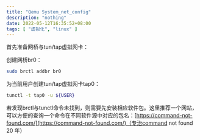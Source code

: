 ```yaml
---
title: "Qemu System_net_config"
description: "nothing"
date: 2022-05-12T16:35:52+08:00
tags: [ "虚拟化", "linux" ]
---
```








首先准备网桥与tun/tap虚拟网卡：

创建网桥br0：

```sh
sudo brctl addbr br0
```

为当前用户创建tun/tap虚拟网卡tap0：

```sh
tunctl -t tap0 -u ${USER}
```

若发现brctl与tunctl命令未找到，则需要先安装相应软件包。这里推荐一个网站，可以方便的查询一个命令在不同软件源中对应的包名：[https://command-not-found.com/](https://command-not-found.com/)（专治command not found 20 年）



